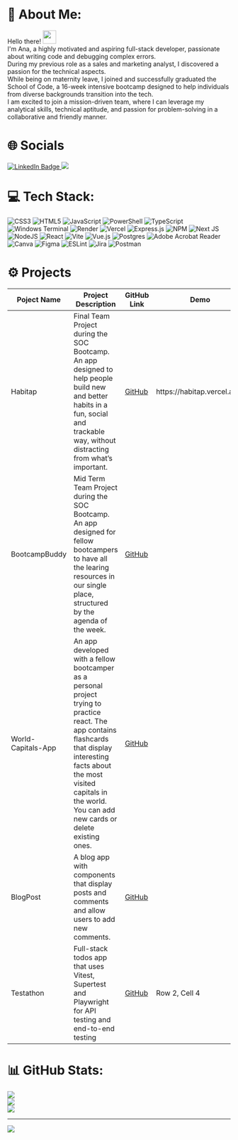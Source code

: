 # 💫 About Me:
<p>
  Hello there!
  <img src="https://media.giphy.com/media/hvRJCLFzcasrR4ia7z/giphy.gif" width="30px"/>
  <br>
  I'm Ana, a highly motivated and aspiring full-stack developer, passionate about writing code and debugging complex errors.<br>During my previous role as a sales and marketing analyst, I discovered a passion for the technical aspects.<br>While being on maternity leave, I joined and successfully graduated the School of Code, a 16-week intensive bootcamp designed to help individuals from diverse backgrounds transition into the tech.<br>I am excited to join a mission-driven team, where I can leverage my analytical skills, technical aptitude, and passion for problem-solving in a collaborative and friendly manner.<br>
</p>

# 🌐 Socials
<div id="badges">
  <a href="https://www.linkedin.com/in/ana-danuta-raducanu-2b1b2590/">
    <img src="https://img.shields.io/badge/LinkedIn-blue?style=for-the-badge&logo=linkedin&logoColor=white" alt="LinkedIn Badge"/>
  </a>
  <a href="https://github.com/AnaRaducanu">
    <img src="https://img.shields.io/badge/GitHub-grey?logo=github&logoColor=white&style=for-the-badge"/>
  </a>
</div>

# 💻 Tech Stack:
![CSS3](https://img.shields.io/badge/css3-%231572B6.svg?style=for-the-badge&logo=css3&logoColor=white) ![HTML5](https://img.shields.io/badge/html5-%23E34F26.svg?style=for-the-badge&logo=html5&logoColor=white) ![JavaScript](https://img.shields.io/badge/javascript-%23323330.svg?style=for-the-badge&logo=javascript&logoColor=%23F7DF1E) ![PowerShell](https://img.shields.io/badge/PowerShell-%235391FE.svg?style=for-the-badge&logo=powershell&logoColor=white) ![TypeScript](https://img.shields.io/badge/typescript-%23007ACC.svg?style=for-the-badge&logo=typescript&logoColor=white) ![Windows Terminal](https://img.shields.io/badge/Windows%20Terminal-%234D4D4D.svg?style=for-the-badge&logo=windows-terminal&logoColor=white) ![Render](https://img.shields.io/badge/Render-%46E3B7.svg?style=for-the-badge&logo=render&logoColor=white) ![Vercel](https://img.shields.io/badge/vercel-%23000000.svg?style=for-the-badge&logo=vercel&logoColor=white) ![Express.js](https://img.shields.io/badge/express.js-%23404d59.svg?style=for-the-badge&logo=express&logoColor=%2361DAFB) ![NPM](https://img.shields.io/badge/NPM-%23CB3837.svg?style=for-the-badge&logo=npm&logoColor=white) ![Next JS](https://img.shields.io/badge/Next-black?style=for-the-badge&logo=next.js&logoColor=white) ![NodeJS](https://img.shields.io/badge/node.js-6DA55F?style=for-the-badge&logo=node.js&logoColor=white) ![React](https://img.shields.io/badge/react-%2320232a.svg?style=for-the-badge&logo=react&logoColor=%2361DAFB) ![Vite](https://img.shields.io/badge/vite-%23646CFF.svg?style=for-the-badge&logo=vite&logoColor=white) ![Vue.js](https://img.shields.io/badge/vue.js-%2335495e.svg?style=for-the-badge&logo=vuedotjs&logoColor=%234FC08D) ![Postgres](https://img.shields.io/badge/postgres-%23316192.svg?style=for-the-badge&logo=postgresql&logoColor=white) ![Adobe Acrobat Reader](https://img.shields.io/badge/Adobe%20Acrobat%20Reader-EC1C24.svg?style=for-the-badge&logo=Adobe%20Acrobat%20Reader&logoColor=white) ![Canva](https://img.shields.io/badge/Canva-%2300C4CC.svg?style=for-the-badge&logo=Canva&logoColor=white) ![Figma](https://img.shields.io/badge/figma-%23F24E1E.svg?style=for-the-badge&logo=figma&logoColor=white) ![ESLint](https://img.shields.io/badge/ESLint-4B3263?style=for-the-badge&logo=eslint&logoColor=white) ![Jira](https://img.shields.io/badge/jira-%230A0FFF.svg?style=for-the-badge&logo=jira&logoColor=white) ![Postman](https://img.shields.io/badge/Postman-FF6C37?style=for-the-badge&logo=postman&logoColor=white)

# ⚙ Projects

<table>
  <thead>
    <tr>
      <th>Poject Name</th>
      <th>Project Description</th>
      <th>GitHub Link</th>
      <th>Demo</th>
      <th>Tech Stack Used</th>
    </tr>
  </thead>
  <tbody>
    <tr>
      <td>Habitap</td>
      <td>Final Team Project during the SOC Bootcamp. An app designed to help people build new and better habits in a fun, social and trackable way, without distracting from what’s important.</td>
      <td><a href="https://github.com/AnaRaducanu/habitap">GitHub</a></td>
      <td>https://habitap.vercel.app/</td>
      <td>Next.js, Typescript, CSS, Lottie-react, Supabase, Vercel</td>
    </tr>
    <tr>
      <td>BootcampBuddy</td>
      <td>Mid Term Team Project during the SOC Bootcamp. An app designed for fellow bootcampers to have all the learing resources in our single place, structured by the agenda of the week.</td>
      <td><a href="https://github.com/AnaRaducanu/Week8_Project_Week_Team5">GitHub</a></td>
      <td></td>
      <td>JavaScript, CSS, HTML, Node, ElefantSQL, Express.js, Nodemon, Supertest, Vitest, Playwright</td>
    </tr>
    <tr>
      <td>World-Capitals-App</td>
      <td>An app developed with a fellow bootcamper as a personal project trying to practice react. The app contains flashcards that display interesting facts about the most visited capitals in the world. You can add new cards or delete existing ones.</td>
      <td><a href="https://github.com/AnaRaducanu/World-Capitals-App">GitHub</a></td>
      <td></td>
      <td>React, Jest</td>
    </tr>
    <tr>
      <td>BlogPost</td>
      <td>A blog app with components that display posts and comments and allow users to add new comments.</td>
      <td><a href="https://github.com/SchoolOfCode/bc15-w10-recap-task-react-front-end-blog-AnaRaducanu">GitHub</a></td>
      <td></td>
      <td>React, Jest</td>
    </tr>
    <tr>
      <td>Testathon</td>
      <td>Full-stack todos app that uses Vitest, Supertest and Playwright for API testing and end-to-end testing</td>
      <td><a href="https://github.com/SchoolOfCode/bc15-w6-d5-hackathon-testathon-team12-week6">GitHub</a></td>
      <td>Row 2, Cell 4</td>
      <td>Node.js, Express.js, Supertest, Playwright, Vitest</td>
    </tr>
  </tbody>
</table>

# 📊 GitHub Stats:
![](https://github-readme-stats.vercel.app/api?username=AnaRaducanu&theme=vue-dark&hide_border=false&include_all_commits=false&count_private=false)<br/>
![](https://github-readme-streak-stats.herokuapp.com/?user=AnaRaducanu&theme=vue-dark&hide_border=false)<br/>
![](https://github-readme-stats.vercel.app/api/top-langs/?username=AnaRaducanu&theme=vue-dark&hide_border=false&include_all_commits=false&count_private=false&layout=compact)


---
[![](https://visitcount.itsvg.in/api?id=AnaRaducanu&icon=0&color=3)](https://visitcount.itsvg.in)

<!-- Proudly created with GPRM ( https://gprm.itsvg.in ) -->
